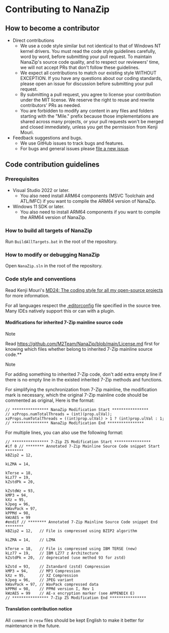 ﻿# Contributing to NanaZip

## How to become a contributor

- Direct contributions
  - We use a code style similar but not identical to that of Windows NT kernel
    drivers. You must read the code style guidelines carefully, word by word,
    before submitting your pull request. To maintain NanaZip's source code
    quality, and to respect our reviewers' time, we will not accept PRs that
    don't follow these guidelines.
  - We expect all contributions to match our existing style WITHOUT EXCEPTION.
    If you have any questions about our coding standards, please open an issue
    for discussion before submitting your pull request.
  - By submitting a pull request, you agree to license your contribution under
    the MIT license. We reserve the right to reuse and rewrite contributors' PRs
    as needed.
  - You are forbidden to modify any content in any files and folders starting
    with the "Mile." prefix because those implementations are shared across many
    projects, or your pull requests won't be merged and closed immediately,
    unless you get the permission from Kenji Mouri.
- Feedback suggestions and bugs.
  - We use GitHub issues to track bugs and features.
  - For bugs and general issues please 
    [file a new issue](https://github.com/M2Team/NanaZip/issues/new).

## Code contribution guidelines

### Prerequisites

- Visual Studio 2022 or later.
  - You also need install ARM64 components (MSVC Toolchain and ATL/MFC) if you
    want to compile the ARM64 version of NanaZip.
- Windows 11 SDK or later.
  - You also need to install ARM64 components if you want to compile the ARM64
    version of NanaZip.

### How to build all targets of NanaZip

Run `BuildAllTargets.bat` in the root of the repository.

### How to modify or debugging NanaZip

Open `NanaZip.sln` in the root of the repository.

### Code style and conventions

Read Kenji Mouri's [MD24: The coding style for all my open-source projects] for
more information.

[MD24: The coding style for all my open-source projects]: https://github.com/MouriNaruto/MouriDocs/tree/main/docs/24

For all languages respect the [.editorconfig](https://editorconfig.org/) file 
specified in the source tree. Many IDEs natively support this or can with a 
plugin.

#### Modifications for inherited 7-Zip mainline source code

> [!NOTE]
> Read https://github.com/M2Team/NanaZip/blob/main/License.md first for knowing
> which files whether belong to inherited 7-Zip mainline source code.**

> [!NOTE]
> For adding something to inherited 7-Zip code, don't add extra empty line if
> there is no empty line in the existed inherited 7-Zip methods and functions.

For simplifying the synchronization from 7-Zip mainline, the modification mark
is necessary, which the original 7-Zip mainline code should be commented as
original, Here is the format:

```
// **************** NanaZip Modification Start **************** 
// xzProps.numTotalThreads = (int)(prop.ulVal); 
xzProps.numTotalThreads = ((int)prop.ulVal) > 1 ? (int)prop.ulVal : 1; 
// **************** NanaZip Modification End **************** 
```

For multiple lines, you can also use the following format:

```
// **************** 7-Zip ZS Modification Start ****************
#if 0 // ******** Annotated 7-Zip Mainline Source Code snippet Start ********
kBZip2 = 12,

kLZMA = 14,

kTerse = 18,
kLz77 = 19,
kZstdPk = 20,

kZstdWz = 93,
kMP3 = 94,
kXz = 95,
kJpeg = 96,
kWavPack = 97,
kPPMd = 98,
kWzAES = 99
#endif // ******** Annotated 7-Zip Mainline Source Code snippet End ********
kBZip2 = 12,   // File is compressed using BZIP2 algorithm

kLZMA = 14,    // LZMA

kTerse = 18,   // File is compressed using IBM TERSE (new)
kLz77 = 19,    // IBM LZ77 z Architecture
kZstdPk = 20,  // deprecated (use method 93 for zstd)

kZstd = 93,    // Zstandard (zstd) Compression
kMP3 = 94,     // MP3 Compression
kXz = 95,      // XZ Compression
kJpeg = 96,    // JPEG variant
kWavPack = 97, // WavPack compressed data
kPPMd = 98,    // PPMd version I, Rev 1
kWzAES = 99    // AE-x encryption marker (see APPENDIX E)
// **************** 7-Zip ZS Modification End ****************
```

#### Translation contribution notice

All `comment` in `resw` files should be kept English to make it better for 
maintenance in the future.
